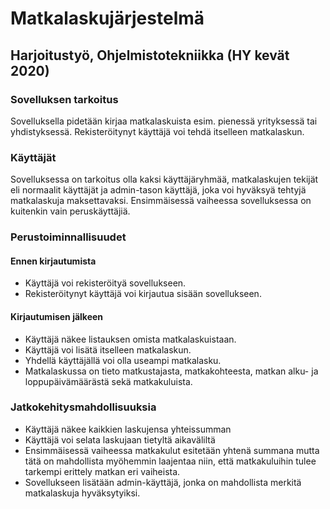 # Matkalaskujärjestelmä
## Harjoitustyö, Ohjelmistotekniikka (HY kevät 2020)

### Sovelluksen tarkoitus
Sovelluksella pidetään kirjaa matkalaskuista esim. pienessä yrityksessä tai 
yhdistyksessä. Rekisteröitynyt käyttäjä voi tehdä itselleen matkalaskun.

### Käyttäjät
Sovelluksessa on tarkoitus olla kaksi käyttäjäryhmää, matkalaskujen tekijät 
eli normaalit käyttäjät ja admin-tason käyttäjä, joka voi hyväksyä tehtyjä 
matkalaskuja maksettavaksi. Ensimmäisessä vaiheessa sovelluksessa on kuitenkin
vain peruskäyttäjiä.

### Perustoiminnallisuudet
#### Ennen kirjautumista
* Käyttäjä voi rekisteröityä sovellukseen.
* Rekisteröitynyt käyttäjä voi kirjautua sisään sovellukseen.

#### Kirjautumisen jälkeen
* Käyttäjä näkee listauksen omista matkalaskuistaan.
* Käyttäjä voi lisätä itselleen matkalaskun. 
* Yhdellä käyttäjällä voi olla useampi matkalasku.
* Matkalaskussa on tieto matkustajasta, matkakohteesta, 
matkan alku- ja loppupäivämäärästä sekä matkakuluista. 

### Jatkokehitysmahdollisuuksia
* Käyttäjä näkee kaikkien laskujensa yhteissumman 
* Käyttäjä voi selata laskujaan tietyltä aikaväliltä
* Ensimmäisessä vaiheessa matkakulut esitetään yhtenä summana mutta tätä on 
mahdollista myöhemmin laajentaa niin, että matkakuluihin tulee tarkempi 
erittely matkan eri vaiheista.
* Sovellukseen lisätään admin-käyttäjä, jonka on mahdollista merkitä 
matkalaskuja hyväksytyiksi.

